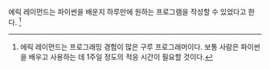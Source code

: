 에릭 레이먼드는 파이썬을 배운지 하루만에 원하는 프로그램을 작성할 수 있었다고 한다. [^각주]

[^각주]: 에릭 레이먼드는 프로그래밍 경험이 많은 구루 프로그래머이다. 보통 사람은 파이썬을 배우고 사용하는 데 1주일 정도의 적응 시간이 필요할 것이다.
